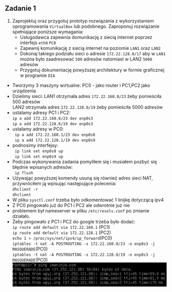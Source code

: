 Zadanie 1
---------



1. Zaprojektuj oraz przygotuj prototyp rozwiązania z wykorzystaniem oprogramowania ``VirtualBox`` lub podobnego. 
Zaproponuj rozwiązanie spełniające poniższe wymagania:
   * Usługodawca zapewnia domunikację z siecią internet poprzez interfejs ``eth0`` ``PC0``
   * Zapewnij komunikację z siecią internet na poziomie ``LAN1`` oraz ``LAN2``
   * Dokonaj takiego podziału sieci o adresie ``172.22.128.0/17`` aby w ``LAN1`` można było zaadresować ``500`` adresów natomiast w LAN2 ``5000`` adresów    
   * Przygotuj dokumentację powyższej architektury w formie graficznej w programie ``DIA``
 
* Tworzymy 3 maszyny wirtualne: PC0 - jako router i PC1,PC2 jako urządzenia<br>
* Dzielimy sieci: LAN1 otrzymała adres `172.22.160.0/23` żeby pomieściła 500 adresów<br>
                     LAN2 otrzymała adres `172.22.128.0/19` żeby pomieściła 5000 adresów<br>
* ustalamy adresy PC1 i PC2:<br>
  `ip a add 172.22.160.6/23 dev enp0s3`<br>
  `ip a add 172.22.128.6/19 dev enp0s3`<br>
* ustalamy adresy w PC0:<br>
 ` ip a add 172.22.160.1/23 dev enp0s8`<br>
 ` ip a add 172.22.128.1/19 dev enp0s9`<br>
* podnosimy interfejsy:<br>
 ` ip link set enp0s8 up`<br>
 ` ip link set enp0s9 up`<br>
* Podczas wykonywania zadania pomyliłem się i musiałem pozbyć się błędnie wpisanych adresów:<br>
 ` ip flush`<br>
* Używając powyższej komendy usuną się również adres sieci NAT, przywróciłem ją wpisując następujące polecenia:<br>
  `dhclient -r`<br>
  `dhclient`<br>
 * W pliku `sysctl.conf` trzeba było odkomentować 1 linijkę dotyczącą ipv4<br>
 * Z PC0 pingowało już do PC1 i PC2 ale odwrotnie już nie<br>
 * problemem był nameserver w pliku `/etc/resolv.conf` po zmianie działało.<br>
 * Żeby pingowało z PC1 i PC2 do google trzeba było dodać:<br>
  `ip route add default via 172.22.160.1` (PC1) <br>
  `ip route add default via 172.22.128.1` (PC2)<br>
  `echo 1 > /proc/sys/net/ipv4/ip_forward`(PC0)<br>
  `iptables -t nat -A POSTROUTING -s 172.22.160.0/23 -o enp0s3 -j MASQUERADE`(PC0)<br>
  `iptables -t nat -A POSTROUTING -s 172.22.128.0/19 -o enp0s3 -j MASQUERADE`(PC0)<br>
  ![zadanie 1](65541061_2310417072551858_7093711403621548032_n.png)

